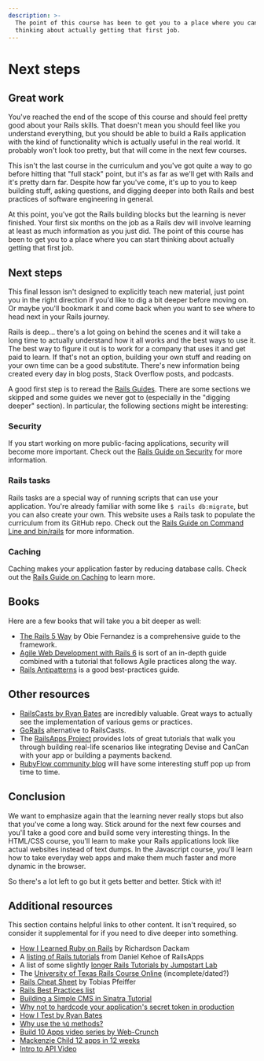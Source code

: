 ```yaml
---
description: >-
  The point of this course has been to get you to a place where you can start
  thinking about actually getting that first job.
---
```


# Next steps

## Great work

You've reached the end of the scope of this course and should feel pretty good about your Rails skills. That doesn't mean you should feel like you understand everything, but you should be able to build a Rails application with the kind of functionality which is actually useful in the real world. It probably won't look too pretty, but that will come in the next few courses.

This isn't the last course in the curriculum and you've got quite a way to go before hitting that "full stack" point, but it's as far as we'll get with Rails and it's pretty darn far. Despite how far you've come, it's up to you to keep building stuff, asking questions, and digging deeper into both Rails and best practices of software engineering in general.

At this point, you've got the Rails building blocks but the learning is never finished. Your first six months on the job as a Rails dev will involve learning at least as much information as you just did. The point of this course has been to get you to a place where you can start thinking about actually getting that first job.

## Next steps

This final lesson isn't designed to explicitly teach new material, just point you in the right direction if you'd like to dig a bit deeper before moving on. Or maybe you'll bookmark it and come back when you want to see where to head next in your Rails journey.

Rails is deep... there's a lot going on behind the scenes and it will take a long time to actually understand how it all works and the best ways to use it. The best way to figure it out is to work for a company that uses it and get paid to learn. If that's not an option, building your own stuff and reading on your own time can be a good substitute. There's new information being created every day in blog posts, Stack Overflow posts, and podcasts.

A good first step is to reread the [Rails Guides](http://guides.rubyonrails.org/index.html). There are some sections we skipped and some guides we never got to \(especially in the "digging deeper" section\). In particular, the following sections might be interesting:

### **Security**

If you start working on more public-facing applications, security will become more important. Check out the [Rails Guide on Security](http://guides.rubyonrails.org/security.html) for more information.

### **Rails tasks**

Rails tasks are a special way of running scripts that can use your application. You're already familiar with some like `$ rails db:migrate`, but you can also create your own. This website uses a Rails task to populate the curriculum from its GitHub repo. Check out the [Rails Guide on Command Line and bin/rails](http://guides.rubyonrails.org/command_line.html) for more information.

### **Caching**

Caching makes your application faster by reducing database calls. Check out the [Rails Guide on Caching](http://guides.rubyonrails.org/caching_with_rails.html) to learn more.

## Books

Here are a few books that will take you a bit deeper as well:

* [The Rails 5 Way](https://leanpub.com/tr5w) by Obie Fernandez is a comprehensive guide to the framework.
* [Agile Web Development with Rails 6](https://pragprog.com/titles/rails6/agile-web-development-with-rails-6/) is sort of an in-depth guide combined with a tutorial that follows Agile practices along the way.
* [Rails Antipatterns](http://www.amazon.com/Rails-AntiPatterns-Refactoring-Addison-Wesley-Professional/dp/0321604814) is a good best-practices guide.

## Other resources

* [RailsCasts by Ryan Bates](http://railscasts.com/) are incredibly valuable. Great ways to actually see the implementation of various gems or practices.
* [GoRails](https://gorails.com/) alternative to RailsCasts.
* The [RailsApps Project](https://tutorials.railsapps.org/) provides lots of great tutorials that walk you through building real-life scenarios like integrating Devise and CanCan with your app or building a payments backend.
* [RubyFlow community blog](http://www.rubyflow.com/) will have some interesting stuff pop up from time to time.

## Conclusion

We want to emphasize again that the learning never really stops but also that you've come a long way. Stick around for the next few courses and you'll take a good core and build some very interesting things. In the HTML/CSS course, you'll learn to make your Rails applications look like actual websites instead of text dumps. In the Javascript course, you'll learn how to take everyday web apps and make them much faster and more dynamic in the browser.

So there's a lot left to go but it gets better and better. Stick with it!

## Additional resources

This section contains helpful links to other content. It isn't required, so consider it supplemental for if you need to dive deeper into something.

* [How I Learned Ruby on Rails](https://medium.com/how-i-learned-ruby-rails/e08c94e2a51e) by Richardson Dackam
* A [listing of Rails tutorials](https://tutorials.railsapps.org/rails-tutorial) from Daniel Kehoe of RailsApps
* A list of some slightly [longer Rails Tutorials by Jumpstart Lab](http://tutorials.jumpstartlab.com/)
* The [University of Texas Rails Course Online](http://schneems.com/ut-rails) \(incomplete/dated?\)
* [Rails Cheat Sheet](http://pragtob.github.io/rails-beginner-cheatsheet/index.html) by Tobias Pfeiffer
* [Rails Best Practices list](http://rails-bestpractices.com/)
* [Building a Simple CMS in Sinatra Tutorial](http://www.sitepoint.com/a-simple-content-management-system-in-sinatra/)
* [Why not to hardcode your application's secret token in production](http://daniel.fone.net.nz/blog/2013/05/20/a-better-way-to-manage-the-rails-secret-token/)
* [How I Test by Ryan Bates](http://railscasts.com/episodes/275-how-i-test)
* [Why use the `%Q` methods?](http://stackoverflow.com/questions/10144543/what-is-the-use-case-for-rubys-q-q-quoting-methods)
* [Build 10 Apps video series by Web-Crunch](https://www.youtube.com/watch?v=4ABesTeDKmQ&list=PL01nNIgQ4uxNkDZNMON-TrzDVNIk3cOz4)
* [Mackenzie Child 12 apps in 12 weeks](https://medium.com/ruby-on-rails/how-i-finally-learned-rails-95e9b832675b#.mw99m5wat)
* [Intro to API Video](https://www.youtube.com/watch?v=oBW_VNg4qD0)

